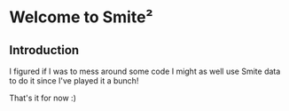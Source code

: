 # Welcome to Smite²
## Introduction

I figured if I was to mess around some code I might as well use Smite data to do it since I've played it a bunch!

That's it for now :)

